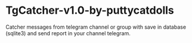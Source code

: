 # TgCatcher-v1.0-by-puttycatdolls
Catcher messages from telegram channel or group with save in database (sqlite3) and send report in your channel telegram.
